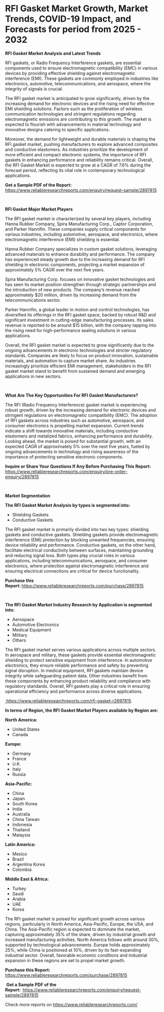 <p><h1>RFI Gasket Market Growth, Market Trends, COVID-19 Impact, and Forecasts for period from 2025 - 2032</h1></p><p><strong>RFI Gasket Market Analysis and Latest Trends</strong></p>
<p><p>RFI gaskets, or Radio Frequency Interference gaskets, are essential components used to ensure electromagnetic compatibility (EMC) in various devices by providing effective shielding against electromagnetic interference (EMI). These gaskets are commonly employed in industries like electronics, automotive, telecommunications, and aerospace, where the integrity of signals is crucial.</p><p>The RFI gasket market is anticipated to grow significantly, driven by the increasing demand for electronic devices and the rising need for effective EMI shielding solutions. Factors such as the proliferation of wireless communication technologies and stringent regulations regarding electromagnetic emissions are contributing to this growth. The market is expected to flourish with advancements in material technology and innovative designs catering to specific applications.</p><p>Moreover, the demand for lightweight and durable materials is shaping the RFI gasket market, pushing manufacturers to explore advanced composites and conductive elastomers. As industries prioritize the development of more efficient and compact electronic systems, the importance of RFI gaskets in enhancing performance and reliability remains critical. Overall, the RFI Gasket Market is expected to grow at a CAGR of 7.6% during the forecast period, reflecting its vital role in contemporary technological applications.</p></p>
<p><strong>Get a Sample PDF of the Report:&nbsp;</strong> <a href="https://www.reliableresearchreports.com/enquiry/request-sample/2897815?utm_campaign=1674&utm_medium=2&utm_source=Github&utm_content=ia&utm_term=15032025&utm_id=rfi-gasket">https://www.reliableresearchreports.com/enquiry/request-sample/2897815</a></p>
<p>&nbsp;</p>
<p><strong>RFI Gasket Major Market Players</strong></p>
<p><p>The RFI gasket market is characterized by several key players, including Hanna Rubber Company, Spira Manufacturing Corp., Captor Corporation, and Parker Hannifin. These companies supply critical components for various industries, including automotive, aerospace, and electronics, where electromagnetic interference (EMI) shielding is essential.</p><p>Hanna Rubber Company specializes in custom gasket solutions, leveraging advanced materials to enhance durability and performance. The company has experienced steady growth due to the increasing demand for RFI shielding in electronic components, projecting a market expansion of approximately 5% CAGR over the next five years.</p><p>Spira Manufacturing Corp. focuses on innovative gasket technologies and has seen its market position strengthen through strategic partnerships and the introduction of new products. The company’s revenue reached approximately $20 million, driven by increasing demand from the telecommunications sector.</p><p>Parker Hannifin, a global leader in motion and control technologies, has diversified its offerings in the RFI gasket space, backed by robust R&D and significant investment in cutting-edge manufacturing processes. Its sales revenue is reported to be around $15 billion, with the company tapping into the rising need for high-performance sealing solutions in various applications.</p><p>Overall, the RFI gasket market is expected to grow significantly due to the ongoing advancements in electronic technologies and stricter regulatory standards. Companies are likely to focus on product innovation, sustainable materials, and automation to capture market share. As industries increasingly prioritize efficient EMI management, stakeholders in the RFI gasket market stand to benefit from sustained demand and emerging applications in new sectors.</p></p>
<p>&nbsp;</p>
<p><strong>What Are The Key Opportunities For RFI Gasket Manufacturers?</strong></p>
<p><p>The RFI (Radio Frequency Interference) gasket market is experiencing robust growth, driven by the increasing demand for electronic devices and stringent regulations on electromagnetic compatibility (EMC). The adoption of RFI gaskets across industries such as automotive, aerospace, and consumer electronics is propelling market expansion. Current trends indicate a shift towards innovative materials, including conductive elastomers and metalized fabrics, enhancing performance and durability. Looking ahead, the market is poised for substantial growth, with an expected CAGR of approximately 5% over the next five years, fueled by ongoing advancements in technology and rising awareness of the importance of protecting sensitive electronic components.</p></p>
<p><strong>Inquire or Share Your Questions If Any Before Purchasing This Report:</strong> <a href="https://www.reliableresearchreports.com/enquiry/pre-order-enquiry/2897815?utm_campaign=1674&utm_medium=2&utm_source=Github&utm_content=ia&utm_term=15032025&utm_id=rfi-gasket">https://www.reliableresearchreports.com/enquiry/pre-order-enquiry/2897815</a></p>
<p>&nbsp;</p>
<p><strong>Market Segmentation</strong></p>
<p><strong>The RFI Gasket Market Analysis by types is segmented into:</strong></p>
<p><ul><li>Shielding Gaskets</li><li>Conductive Gaskets</li></ul></p>
<p><p>The RFI gasket market is primarily divided into two key types: shielding gaskets and conductive gaskets. Shielding gaskets provide electromagnetic interference (EMI) protection by blocking unwanted frequencies, ensuring device reliability and performance. Conductive gaskets, on the other hand, facilitate electrical conductivity between surfaces, maintaining grounding and reducing signal loss. Both types play crucial roles in various applications, including telecommunications, aerospace, and consumer electronics, where protection against electromagnetic interference and ensuring electrical connections are critical for device functionality.</p></p>
<p><strong>Purchase this Report:&nbsp;</strong><a href="https://www.reliableresearchreports.com/purchase/2897815?utm_campaign=1674&utm_medium=2&utm_source=Github&utm_content=ia&utm_term=15032025&utm_id=rfi-gasket">https://www.reliableresearchreports.com/purchase/2897815</a></p>
<p>&nbsp;</p>
<p><strong>The RFI Gasket Market Industry Research by Application is segmented into:</strong></p>
<p><ul><li>Aerospace</li><li>Automotive Electronics</li><li>Medical Equipment</li><li>Military</li><li>Others</li></ul></p>
<p><p>The RFI gasket market serves various applications across multiple sectors. In aerospace and military, these gaskets provide essential electromagnetic shielding to protect sensitive equipment from interference. In automotive electronics, they ensure reliable performance and safety by preventing signal disruption. In medical equipment, RFI gaskets maintain device integrity while safeguarding patient data. Other industries benefit from these components by enhancing product reliability and compliance with regulatory standards. Overall, RFI gaskets play a critical role in ensuring operational efficiency and performance across diverse applications.</p></p>
<p><a href="https://www.reliableresearchreports.com/rfi-gasket-r2897815?utm_campaign=1674&utm_medium=2&utm_source=Github&utm_content=ia&utm_term=15032025&utm_id=rfi-gasket">&nbsp;https://www.reliableresearchreports.com/rfi-gasket-r2897815</a></p>
<p><strong>In terms of Region, the RFI Gasket Market Players available by Region are:</strong></p>
<p>
    <p> <strong> North America: </strong>
        <ul>
            <li>United States</li>
            <li>Canada</li>
        </ul>
        </p> 
    <p> <strong> Europe: </strong>
        <ul>
            <li>Germany</li>
            <li>France</li>
            <li>U.K.</li>
            <li>Italy</li>
            <li>Russia</li>
        </ul>
        </p> 
    <p> <strong> Asia-Pacific: </strong>
        <ul>
            <li>China</li>
            <li>Japan</li>
            <li>South Korea</li>
            <li>India</li>
            <li>Australia</li>
            <li>China Taiwan</li>
            <li>Indonesia</li>
            <li>Thailand</li>
            <li>Malaysia</li>
        </ul>
        </p> 
    <p> <strong> Latin America: </strong>
        <ul>
            <li>Mexico</li>
            <li>Brazil</li>
            <li>Argentina Korea</li>
            <li>Colombia</li>
        </ul>
        </p> 
    <p> <strong> Middle East & Africa: </strong>
        <ul>
            <li>Turkey</li>
            <li>Saudi</li>
            <li>Arabia</li>
            <li>UAE</li>
            <li>Korea</li>
        </ul>
    </p>
    </p>
<p><p>The RFI gasket market is poised for significant growth across various regions, particularly in North America, Asia-Pacific, Europe, the USA, and China. The Asia-Pacific region is expected to dominate the market, capturing approximately 35% of the share, driven by industrial growth and increased manufacturing activities. North America follows with around 30%, supported by technological advancements. Europe holds approximately 25%, while China is positioned at 10%, driven by its fast-expanding industrial sector. Overall, favorable economic conditions and industrial expansion in these regions are set to propel market growth.</p></p>
<p><strong>Purchase this Report: </strong><a href="https://www.reliableresearchreports.com/purchase/2897815?utm_campaign=1674&utm_medium=2&utm_source=Github&utm_content=ia&utm_term=15032025&utm_id=rfi-gasket">https://www.reliableresearchreports.com/purchase/2897815</a></p>
<p>&nbsp;<strong>Get a Sample PDF of the Report:&nbsp;&nbsp;</strong><a href="https://www.reliableresearchreports.com/enquiry/request-sample/2897815?utm_campaign=1674&utm_medium=2&utm_source=Github&utm_content=ia&utm_term=15032025&utm_id=rfi-gasket">https://www.reliableresearchreports.com/enquiry/request-sample/2897815</a></p>
<p><strong></strong></p>
<p>Check more reports on <a href="https://www.reliableresearchreports.com/?utm_campaign=1674&utm_medium=2&utm_source=Github&utm_content=ia&utm_term=15032025&utm_id=rfi-gasket">https://www.reliableresearchreports.com/</a></p>